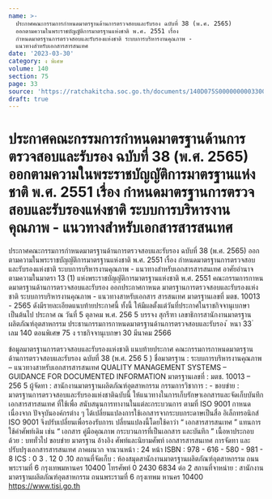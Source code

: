 ```yaml
---
name: >-
  ประกาศคณะกรรมการกำหนดมาตรฐานด้านการตรวจสอบและรับรอง ฉบับที่ 38 (พ.ศ. 2565)
  ออกตามความในพระราชบัญญัติการมาตรฐานแห่งชาติ พ.ศ. 2551 เรื่อง 
  กำหนดมาตรฐานการตรวจสอบและรับรองแห่งชาติ ระบบการบริหารงานคุณภาพ -
  แนวทางสำหรับเอกสารสารสนเทศ
date: '2023-03-30'
category: ง พิเศษ
volume: 140
section: 75
page: 33
source: 'https://ratchakitcha.soc.go.th/documents/140D075S0000000003300.pdf'
draft: true
---
```


# ประกาศคณะกรรมการกำหนดมาตรฐานด้านการตรวจสอบและรับรอง ฉบับที่ 38 (พ.ศ. 2565) ออกตามความในพระราชบัญญัติการมาตรฐานแห่งชาติ พ.ศ. 2551 เรื่อง  กำหนดมาตรฐานการตรวจสอบและรับรองแห่งชาติ ระบบการบริหารงานคุณภาพ - แนวทางสำหรับเอกสารสารสนเทศ

ประกาศคณะกรรมการกำหนดมาตรฐานด้านการตรวจสอบและรับรอง ฉบับที่ 38 (พ.ศ. 2565) ออกตามความในพระราชบัญญัติการมาตรฐานแห่งชาติ พ.ศ. 2551 เรื่อง กำหนดมาตรฐานการตรวจสอบและรับรองแห่งชาติ ระบบการบริหารงานคุณภาพ - แนวทางสำหรับเอกสารสารสนเทศ อาศัยอำนาจตามความในมาตรา 13 (1) แห่งพระราชบัญญัติการมาตรฐานแห่งชาติ พ.ศ. 2551 คณะกรรมการกาหนดมาตรฐานด้านการตรวจสอบและรับรอง ออกประกาศกาหนด มาตรฐานการตรวจสอบและรับรองแห่งชาติ ระบบการบริหารงานคุณภาพ - แนวทางสาหรับเอกสาร สารสนเทศ มาตรฐานเลขที่ มตช. 10013 - 2565 ดังมีรายละเอียดแนบท้ายประกาศนี้ ทั้งนี้ ให้มีผลตั้งแต่วันที่ประกาศในราชกิจจานุเบกษาเป็นต้นไป ประกาศ ณ วันที่ 5 ตุลาคม พ.ศ. 256 5 บรรจง สุกรีฑา เลขาธิการสานักงานมาตรฐานผลิตภัณฑ์อุตสาหกรรม ประธานกรรมการกาหนดมาตรฐานด้านการตรวจสอบและรับรอง ้ หนา 33 ่ เลม 140 ตอนพิเศษ 75 ง ราชกิจจานุเบกษา 30 มีนาคม 2566

ข้อมูลมาตรฐานการตรวจสอบและรับรองแห่งชาติ แนบท้ายประกาศ คณะกรรมการกาหนดมาตรฐานด้านการตรวจสอบและรับรอง ฉบับที่ 38 (พ.ศ. 256 5 ) ชื่อมาตรฐาน : ระบบการบริหารงานคุณภาพ – แนวทางสาหรับเอกสารสารสนเทศ QUALITY MANAGEMENT SYSTEMS – GUIDANCE FOR DOCUMENTED INFORMATION มาตรฐานเลขที่ : มตช. 10013 – 256 5 ผู้จัดทา : สานักงานมาตรฐานผลิตภัณฑ์อุตสาหกรรม กรรมการวิชาการ : - ขอบข่าย : มาตรฐานการตรวจสอบและรับรองแห่งชาติฉบับนี้ ให้แนวทางในการเก็บรักษาเอกสารและจัดเก็บบันทึกเอกสารสารสนเทศ ที่ใช้เพื่อ สนับสนุนการทางานในแต่ละกระบวนการ ตามที่ ISO 9001 กาหนด เนื่องจาก ปัจจุบันองค์กรต่าง ๆ ได้เปลี่ยนแปลงการใช้เอกสารจากระบบกระดาษเป็นสื่อ อิเล็กทรอนิกส์ ISO 9001 จึงปรับเปลี่ยนเพื่อรองรับการเ ปลี่ยนแปลงนี้โดยใช้คาว่า “ เอกสารสารสนเทศ ” แทนการใช้คำศัพท์เดิม เช่น “ เอกสาร คู่มือคุณภาพ กระบวนการที่เป็นเอกสาร และบันทึก ” เนื้อหาประกอบด้วย : บททั่วไป ขอบข่าย มาตรฐาน อ้างอิง ศัพท์และนิยามศัพท์ เอกสารสารสนเทศ การจัดทา และปรับปรุงเอกสารสารสนเทศ ภาคผนวก จานวนหน้า : 24 หน้า ISBN : 978 - 616 - 580 - 981 - 8 ICS : 0 3 . 12 0 .10 สถานที่จัดเก็บ : ห้องสมุดสานักงานมาตรฐานผลิตภัณฑ์อุตสาหกรรม ถนนพระรามที่ 6 กรุงเทพมหานคร 10400 โทรศัพท์ 0 2430 6834 ต่อ 2 สถานที่จาหน่าย : สานักงานมาตรฐานผลิตภัณฑ์อุตสาหกรรม ถนนพระรามที่ 6 กรุงเทพม หานคร 10400 https://www.tisi.go.th
